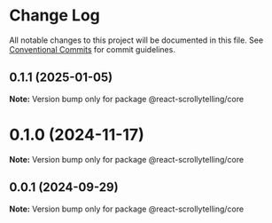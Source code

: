 # Change Log

All notable changes to this project will be documented in this file.
See [Conventional Commits](https://conventionalcommits.org) for commit guidelines.

## 0.1.1 (2025-01-05)

**Note:** Version bump only for package @react-scrollytelling/core





# 0.1.0 (2024-11-17)

**Note:** Version bump only for package @react-scrollytelling/core





## 0.0.1 (2024-09-29)

**Note:** Version bump only for package @react-scrollytelling/core
